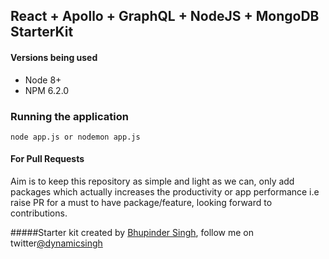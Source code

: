 ## React + Apollo + GraphQL + NodeJS + MongoDB StarterKit

#### Versions being used
* Node 8+
* NPM 6.2.0

### Running the application
```node app.js or nodemon app.js```

#### For Pull Requests
Aim is to keep this repository as simple and light as we can, only add packages which actually increases the productivity or app performance i.e raise PR for a must to have package/feature, looking forward to contributions.

#####Starter kit created by [Bhupinder Singh](https://github.com/dynamicsingh), follow me on twitter[@dynamicsingh](https://twitter.com/dynamicsingh)

